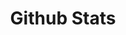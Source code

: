 ---
layout: projects
data_category: django
img_path: ../images/githubstats.png
title: Github Stats
github_link: https://github.com/rawho/githubstats
website_link: https://githubstats.xyz/
---